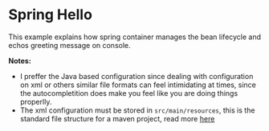 # Spring Hello

This example explains how spring container manages the bean lifecycle and echos greeting message on console.

**Notes:**

- I preffer the Java based configuration since dealing with configuration on xml or others similar file formats can feel intimidating at times, since the autocompletition does make you feel like you are doing things properlly.
- The xml configuration must be stored in `src/main/resources`, this is the standard file structure for a maven project, read more [here](https://stackoverflow.com/a/5940018/889730)
